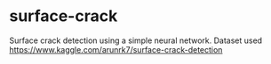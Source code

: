 # surface-crack
Surface crack detection using a simple neural network.
Dataset used https://www.kaggle.com/arunrk7/surface-crack-detection
